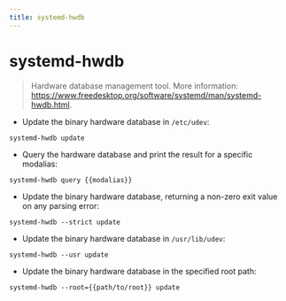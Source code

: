 ```yaml
---
title: systemd-hwdb
---
```

# systemd-hwdb

> Hardware database management tool.
> More information: <https://www.freedesktop.org/software/systemd/man/systemd-hwdb.html>.

- Update the binary hardware database in `/etc/udev`:

`systemd-hwdb update`

- Query the hardware database and print the result for a specific modalias:

`systemd-hwdb query {{modalias}}`

- Update the binary hardware database, returning a non-zero exit value on any parsing error:

`systemd-hwdb --strict update`

- Update the binary hardware database in `/usr/lib/udev`:

`systemd-hwdb --usr update`

- Update the binary hardware database in the specified root path:

`systemd-hwdb --root={{path/to/root}} update`
